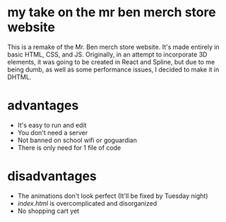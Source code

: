 # my take on the mr ben merch store website
This is a remake of the Mr. Ben merch store website. It's made entirely in basic HTML, CSS, and JS. Originally, in an attempt to incorporate 3D elements, it was going to be created in React and Spline, but due to me being dumb, as well as some performance issues, I decided to make it in DHTML.

# advantages  
- It's easy to run and edit  
- You don't need a server  
- Not banned on school wifi or goguardian
- There is only need for 1 file of code

# disadvantages
- The animations don't look perfect (It'll be fixed by Tuesday night)
- _index.html_ is overcomplicated and disorganized
- No shopping cart yet 
